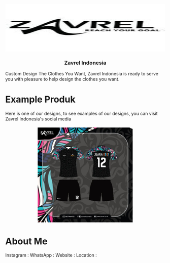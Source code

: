 <h4 align="center"> <img src="https://github.com/InYourG00D1/InYourG00D1/blob/main/z.jpg" width="600" height="150"> </h4>
<h3 align="center"> Zavrel Indonesia </h3>

Custom Design The Clothes You Want, Zavrel Indonesia is ready to serve you with pleasure to help design the clothes you want.

# Example Produk
Here is one of our designs, to see examples of our designs, you can visit Zavrel Indonesia's social media
<h5 align="center"> <img src="https://github.com/InYourG00D1/InYourG00D1/blob/main/z1.jpg" width="300" height="300"> </h4>

# About Me
Instagram :
WhatsApp : 
Website :
Location :

